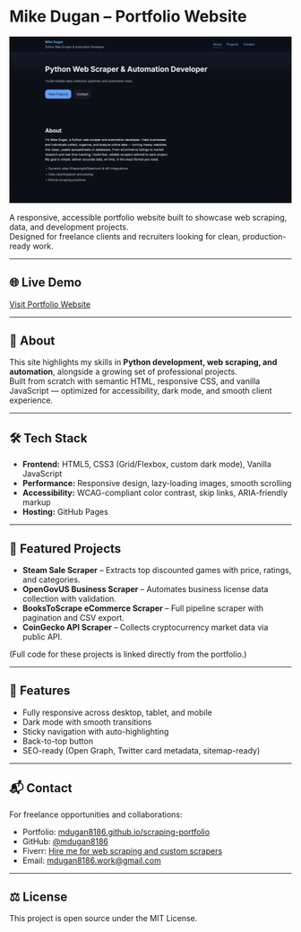 # Mike Dugan – Portfolio Website

![Portfolio Preview](assets/images/portfolio-home.png)

A responsive, accessible portfolio website built to showcase web scraping, data, and development projects.  
Designed for freelance clients and recruiters looking for clean, production-ready work.

---

## 🌐 Live Demo

[Visit Portfolio Website](https://mdugan8186.github.io/scraping-portfolio/)

---

## 📖 About

This site highlights my skills in **Python development, web scraping, and automation**, alongside a growing set of professional projects.  
Built from scratch with semantic HTML, responsive CSS, and vanilla JavaScript — optimized for accessibility, dark mode, and smooth client experience.

---

## 🛠️ Tech Stack

- **Frontend:** HTML5, CSS3 (Grid/Flexbox, custom dark mode), Vanilla JavaScript
- **Performance:** Responsive design, lazy-loading images, smooth scrolling
- **Accessibility:** WCAG-compliant color contrast, skip links, ARIA-friendly markup
- **Hosting:** GitHub Pages

---

## 📂 Featured Projects

- **Steam Sale Scraper** – Extracts top discounted games with price, ratings, and categories.
- **OpenGovUS Business Scraper** – Automates business license data collection with validation.
- **BooksToScrape eCommerce Scraper** – Full pipeline scraper with pagination and CSV export.
- **CoinGecko API Scraper** – Collects cryptocurrency market data via public API.

(Full code for these projects is linked directly from the portfolio.)

---

## 🚀 Features

- Fully responsive across desktop, tablet, and mobile
- Dark mode with smooth transitions
- Sticky navigation with auto-highlighting
- Back-to-top button
- SEO-ready (Open Graph, Twitter card metadata, sitemap-ready)

---

## 📬 Contact

For freelance opportunities and collaborations:

- Portfolio: [mdugan8186.github.io/scraping-portfolio](https://mdugan8186.github.io/scraping-portfolio/)
- GitHub: [@mdugan8186](https://github.com/mdugan8186)
- Fiverr: [ Hire me for web scraping and custom scrapers](https://www.fiverr.com/mdugan8186)
- Email: [mdugan8186.work@gmail.com](mailto:mdugan8186.work@gmail.com)

---

## ⚖️ License

This project is open source under the MIT License.
